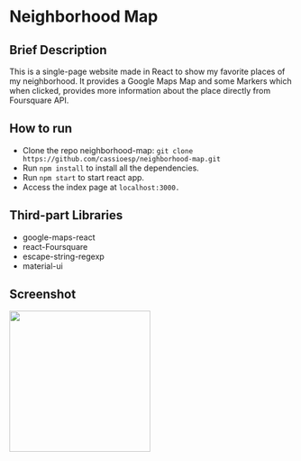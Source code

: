 # Neighborhood Map

## Brief Description
 This is a single-page website made in React to show my favorite places of my neighborhood. It provides a Google Maps Map and some Markers which when clicked, provides more information about the place directly from Foursquare API.

## How to run
- Clone the repo neighborhood-map:
``git clone https://github.com/cassioesp/neighborhood-map.git``
- Run ``npm install`` to install all the dependencies.
- Run ``npm start`` to start react app.
- Access the index page at ``localhost:3000.``

## Third-part Libraries
- google-maps-react
- react-Foursquare
- escape-string-regexp
- material-ui

## Screenshot
<img src="https://i.imgur.com/ysYjB02.png" width="250" />